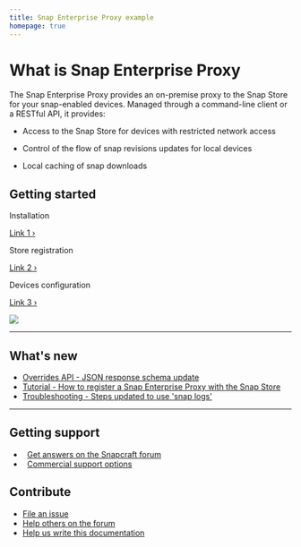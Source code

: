 ```yaml
---
title: Snap Enterprise Proxy example
homepage: true
---
```


<div class="p-strip--image" style="background-image: url('https://assets.ubuntu.com/v1/4a3a6943-background.png')">
    <div class="p-content__row">
        <div class="col-8">
            <h1>What is Snap Enterprise Proxy</h1>
            <p>The Snap Enterprise Proxy provides an on-premise proxy to the Snap Store for your snap-enabled devices. Managed through a command-line client or a RESTful API, it provides:</p>
        </div>
    </div>
    <div class="p-content__row">
        <div class="col-4">
            <ul class="p-list">
                <li class="p-list__item is-ticked">Access to the Snap Store for devices with restricted network access</li>
            </ul>
        </div>
        <div class="col-4">
            <ul class="p-list">
                <li class="p-list__item is-ticked">Control of the flow of snap revisions updates for local devices</li>
            </ul>
        </div>
        <div class="col-4">
            <ul class="p-list">
                <li class="p-list__item is-ticked">Local caching of snap downloads</li>
            </ul>
        </div>
    </div>
</div>
<div class="p-strip">
    <div class="p-content__row">
        <div class="u-equal-height">
            <div class="col-6">
                <h2>Getting started</h2>
                <div>
                    <p>Installation</p>
                    <p><a href="#">Link 1&nbsp;&rsaquo;</a></p>
                </div>
                <div>
                    <p>Store registration</p>
                    <p><a href="#">Link 2&nbsp;&rsaquo;</a></p>
                </div>
                <div>
                    <p>Devices configuration</p>
                    <p><a href="#">Link 3&nbsp;&rsaquo;</a></p>
                </div>
            </div>
            <div class="col-6">
                <img style="border: 0; max-height: 20rem;" src="https://assets.ubuntu.com/v1/074862f8-snaps-hero.png">
            </div>
        </div>
        <hr class="is-deep">
        <div>
            <h2>What's new</h2>
            <ul class="p-list">
                <li class="p-list__item"><a class="p-link--external" href="#">Overrides API - JSON response schema update</a></li>
                <li class="p-list__item"><a class="p-link--external" href="#">Tutorial - How to register a Snap Enterprise Proxy with the Snap Store</a></li>
                <li class="p-list__item"><a class="p-link--external" href="#">Troubleshooting - Steps updated to use 'snap logs'</a></li>
            </ul>
        </div>
        <hr class="is-deep">
        <div class="u-equal-height">
            <div class="col-6">
                <h2>Getting support</h2>
                <ul class="p-list">
                    <li class="p-list__item">
                        <i class="p-icon" style="background-image:url('https://assets.ubuntu.com/v1/422b612c-picto-forum-warmgrey.svg');
                        height:1.5rem;width: 1.5rem;top: 2px;margin-right:.5rem;"></i>
                        <a class="p-link--external" href="#">Get answers on the Snapcraft forum</a>
                    </li>
                    <li class="p-list__item">
                        <i class="p-icon" style="background-image:url('https://assets.ubuntu.com/v1/682e5989-picto-support-midaubergine.svg');
                        height:1.5rem;width: 1.5rem;top: 2px;margin-right:.5rem;"></i>
                        <a class="p-link--external" href="#">Commercial support options</a>
                    </li>
                </ul>
            </div>
            <div class="col-6">
                <h2>Contribute</h2>
                <ul class="p-list">
                    <li class="p-list__item"><a class="p-link--external" href="#">File an issue</a></li>
                    <li class="p-list__item--deep"><a class="p-link--external" href="#">Help others on the forum</a></li>
                    <li class="p-list__item"><a class="p-link--external" href="#">Help us write this documentation</a></li>
                </ul>
            </div>
        </div>
    </div>
</div>
